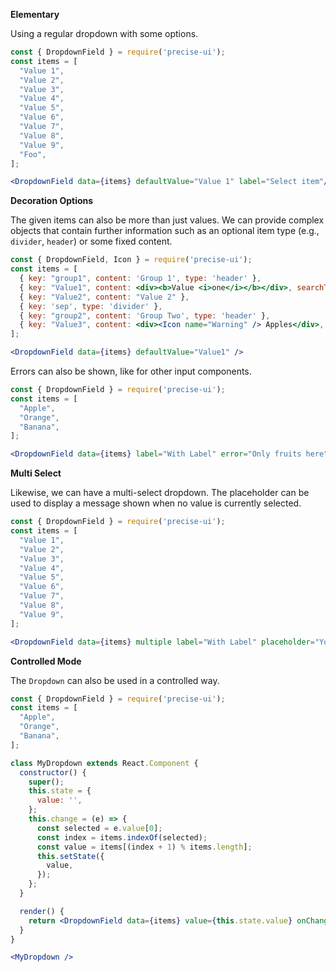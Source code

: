 **Elementary**

Using a regular dropdown with some options.

```jsx
const { DropdownField } = require('precise-ui');
const items = [
  "Value 1",
  "Value 2",
  "Value 3",
  "Value 4",
  "Value 5",
  "Value 6",
  "Value 7",
  "Value 8",
  "Value 9",
  "Foo",
];

<DropdownField data={items} defaultValue="Value 1" label="Select item"/>
```

**Decoration Options**

The given items can also be more than just values. We can provide complex objects that contain further information such as an optional item type (e.g., `divider`, `header`) or some fixed content.

```jsx
const { DropdownField, Icon } = require('precise-ui');
const items = [
  { key: "group1", content: 'Group 1', type: 'header' },
  { key: "Value1", content: <div><b>Value <i>one</i></b></div>, searchText: 'Value one' },
  { key: "Value2", content: "Value 2" },
  { key: 'sep', type: 'divider' },
  { key: "group2", content: 'Group Two', type: 'header' },
  { key: "Value3", content: <div><Icon name="Warning" /> Apples</div>, searchText: 'Apple' },
];

<DropdownField data={items} defaultValue="Value1" />
```

Errors can also be shown, like for other input components.

```jsx
const { DropdownField } = require('precise-ui');
const items = [
  "Apple",
  "Orange",
  "Banana",
];

<DropdownField data={items} label="With Label" error="Only fruits here" />
```

**Multi Select**

Likewise, we can have a multi-select dropdown. The placeholder can be used to display a message shown when no value is currently selected.

```jsx
const { DropdownField } = require('precise-ui');
const items = [
  "Value 1",
  "Value 2",
  "Value 3",
  "Value 4",
  "Value 5",
  "Value 6",
  "Value 7",
  "Value 8",
  "Value 9",
];

<DropdownField data={items} multiple label="With Label" placeholder="You need to select a value" />
```

**Controlled Mode**

The `Dropdown` can also be used in a controlled way.

```jsx
const { DropdownField } = require('precise-ui');
const items = [
  "Apple",
  "Orange",
  "Banana",
];

class MyDropdown extends React.Component {
  constructor() {
    super();
    this.state = {
      value: '',
    };
    this.change = (e) => {
      const selected = e.value[0];
      const index = items.indexOf(selected);
      const value = items[(index + 1) % items.length];
      this.setState({
        value,
      });
    };
  }

  render() {
    return <DropdownField data={items} value={this.state.value} onChange={this.change} />;
  }
}

<MyDropdown />
```
